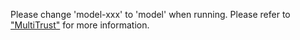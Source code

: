 Please change 'model-xxx' to 'model' when running.
Please refer to ["MultiTrust"](https://github.com/thu-ml/MMTrustEval) for more information.

